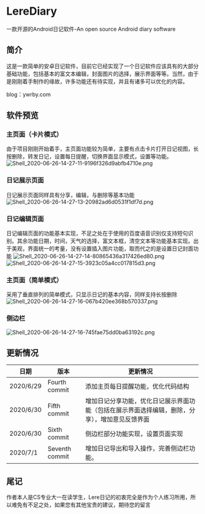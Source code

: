 # LereDiary
一款开源的Android日记软件-An open source Android diary software

## 简介
这是一款简单的安卓日记软件，目前它已经实现了一个日记软件应该具有的大部分基础功能，包括基本的富文本编辑，封面图片的选择，展示界面等等。当然，由于是刚刚着手制作的缘故，许多功能还有待实现，并且有诸多可以优化的内容。

blog：ywrby.com

## 软件预览


### 主页面（卡片模式）

由于项目刚刚开始着手，主页面功能较为简单，主要有点击卡片打开日记视图，长按删除，转发日记，设置每日提醒，切换界面显示模式，设置等功能。
<img src="https://www.helloimg.com/images/2020/06/26/Shell_2020-06-26-14-27-11-9196f326d9abfb4710e.png" alt="Shell_2020-06-26-14-27-11-9196f326d9abfb4710e.png" border="0" />

### 日记展示页面
日记展示页面同样具有分享，编辑，与删除等基本功能
<img src="https://www.helloimg.com/images/2020/06/26/Shell_2020-06-26-14-27-13-20982ad6d0531f1df7d.png" alt="Shell_2020-06-26-14-27-13-20982ad6d0531f1df7d.png" border="0" />

### 日记编辑页面

日记编辑页面的功能基本实现，不足之处在于使用的百度语音识别仅支持短句识别。其余功能日期，时间，天气的选择，富文本框，清空文本等功能基本实现。出于美观，界面统一的考量，没有设置插入图片功能，取而代之的是设置日记封面功能
<img src="https://www.helloimg.com/images/2020/06/26/Shell_2020-06-26-14-27-14-80865436a317426ed80.png" alt="Shell_2020-06-26-14-27-14-80865436a317426ed80.png" border="0" />
<img src="https://www.helloimg.com/images/2020/06/26/Shell_2020-06-26-14-27-15-3923c05a4cc017815d3.png" alt="Shell_2020-06-26-14-27-15-3923c05a4cc017815d3.png" border="0" />


### 主页面（简单模式）
采用了垂直排列的简单模式，只显示日记的基本内容，同样支持长按删除
<img src="https://www.helloimg.com/images/2020/06/26/Shell_2020-06-26-14-27-16-067b420ee368b570337.png" alt="Shell_2020-06-26-14-27-16-067b420ee368b570337.png" border="0" />

### 侧边栏
<img src="https://www.helloimg.com/images/2020/06/26/Shell_2020-06-26-14-27-16-745fae75dd0ba63192c.png" alt="Shell_2020-06-26-14-27-16-745fae75dd0ba63192c.png" border="0" />


## 更新情况
日期|版本|更新情况
---|---|---
2020/6/29|Fourth commit|添加主页每日提醒功能，优化代码结构
2020/6/30|Fifth commit|增加日记分享功能，优化日记展示界面功能（包括在展示界面选择编辑，删除，分享），增加意见反馈界面
2020/6/30|Sixth commit|侧边栏部分功能实现，设置页面实现
2020/7/1|Seventh commit|增加日记导出和导入操作，完善侧边栏功能。

## 尾记

作者本人是CS专业大一在读学生，Lere日记的初衷完全是作为个人练习所用，所以难免有不足之处，如果您有其他宝贵的建议，期待您的留言
